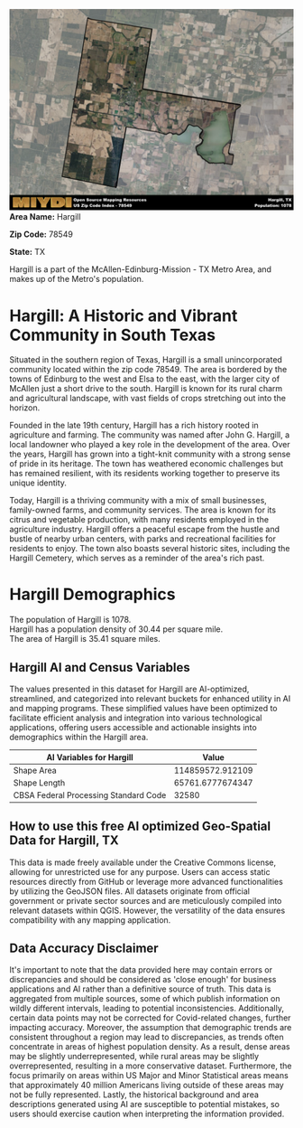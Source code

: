 ![Image Alt Text](../_images/78549.png)
**Area Name:** Hargill

**Zip Code:** 78549

**State:** TX

Hargill is a part of the McAllen-Edinburg-Mission - TX Metro Area, and makes up  of the Metro's population.  

# Hargill: A Historic and Vibrant Community in South Texas

Situated in the southern region of Texas, Hargill is a small unincorporated community located within the zip code 78549. The area is bordered by the towns of Edinburg to the west and Elsa to the east, with the larger city of McAllen just a short drive to the south. Hargill is known for its rural charm and agricultural landscape, with vast fields of crops stretching out into the horizon.

Founded in the late 19th century, Hargill has a rich history rooted in agriculture and farming. The community was named after John G. Hargill, a local landowner who played a key role in the development of the area. Over the years, Hargill has grown into a tight-knit community with a strong sense of pride in its heritage. The town has weathered economic challenges but has remained resilient, with its residents working together to preserve its unique identity.

Today, Hargill is a thriving community with a mix of small businesses, family-owned farms, and community services. The area is known for its citrus and vegetable production, with many residents employed in the agriculture industry. Hargill offers a peaceful escape from the hustle and bustle of nearby urban centers, with parks and recreational facilities for residents to enjoy. The town also boasts several historic sites, including the Hargill Cemetery, which serves as a reminder of the area's rich past.

# Hargill Demographics

The population of Hargill is 1078.  
Hargill has a population density of 30.44 per square mile.  
The area of Hargill is 35.41 square miles.  

## Hargill AI and Census Variables

The values presented in this dataset for Hargill are AI-optimized, streamlined, and categorized into relevant buckets for enhanced utility in AI and mapping programs. These simplified values have been optimized to facilitate efficient analysis and integration into various technological applications, offering users accessible and actionable insights into demographics within the Hargill area.

| AI Variables for Hargill | Value |
|-------------|-------|
| Shape Area | 114859572.912109 |
| Shape Length | 65761.6777674347 |
| CBSA Federal Processing Standard Code | 32580 |

## How to use this free AI optimized Geo-Spatial Data for Hargill, TX

This data is made freely available under the Creative Commons license, allowing for unrestricted use for any purpose. Users can access static resources directly from GitHub or leverage more advanced functionalities by utilizing the GeoJSON files. All datasets originate from official government or private sector sources and are meticulously compiled into relevant datasets within QGIS. However, the versatility of the data ensures compatibility with any mapping application.

## Data Accuracy Disclaimer
It's important to note that the data provided here may contain errors or discrepancies and should be considered as 'close enough' for business applications and AI rather than a definitive source of truth. This data is aggregated from multiple sources, some of which publish information on wildly different intervals, leading to potential inconsistencies. Additionally, certain data points may not be corrected for Covid-related changes, further impacting accuracy. Moreover, the assumption that demographic trends are consistent throughout a region may lead to discrepancies, as trends often concentrate in areas of highest population density. As a result, dense areas may be slightly underrepresented, while rural areas may be slightly overrepresented, resulting in a more conservative dataset. Furthermore, the focus primarily on areas within US Major and Minor Statistical areas means that approximately 40 million Americans living outside of these areas may not be fully represented. Lastly, the historical background and area descriptions generated using AI are susceptible to potential mistakes, so users should exercise caution when interpreting the information provided.
